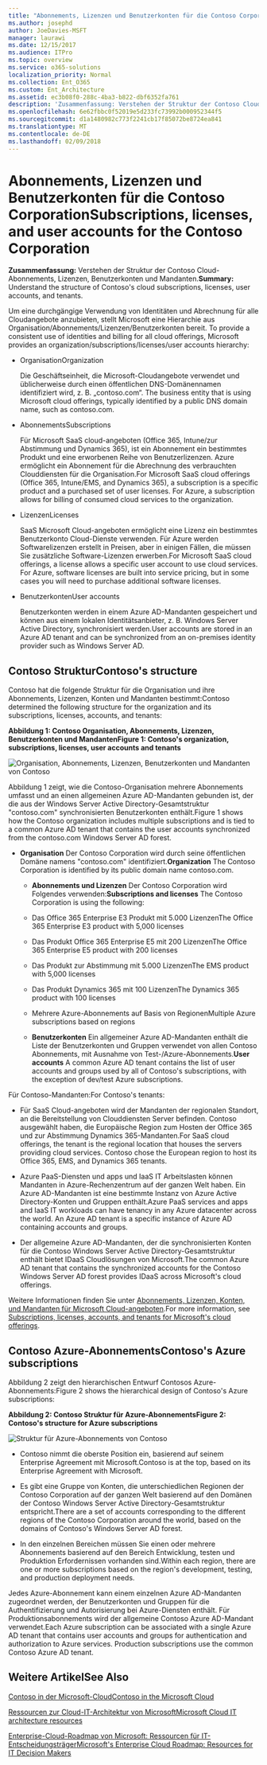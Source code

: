 ```yaml
---
title: "Abonnements, Lizenzen und Benutzerkonten für die Contoso Corporation"
ms.author: josephd
author: JoeDavies-MSFT
manager: laurawi
ms.date: 12/15/2017
ms.audience: ITPro
ms.topic: overview
ms.service: o365-solutions
localization_priority: Normal
ms.collection: Ent_O365
ms.custom: Ent_Architecture
ms.assetid: ec3b08f0-288c-4ba3-b822-dbf6352fa761
description: 'Zusammenfassung: Verstehen der Struktur der Contoso Cloud-Abonnements, Lizenzen, Benutzerkonten und Mandanten.'
ms.openlocfilehash: 6e62fbbc0f52019e5d233fc73992b000952344f5
ms.sourcegitcommit: d1a1480982c773f2241cb17f85072be8724ea841
ms.translationtype: MT
ms.contentlocale: de-DE
ms.lasthandoff: 02/09/2018
---
```

# <a name="subscriptions-licenses-and-user-accounts-for-the-contoso-corporation"></a><span data-ttu-id="14e02-103">Abonnements, Lizenzen und Benutzerkonten für die Contoso Corporation</span><span class="sxs-lookup"><span data-stu-id="14e02-103">Subscriptions, licenses, and user accounts for the Contoso Corporation</span></span>

 <span data-ttu-id="14e02-104">**Zusammenfassung:** Verstehen der Struktur der Contoso Cloud-Abonnements, Lizenzen, Benutzerkonten und Mandanten.</span><span class="sxs-lookup"><span data-stu-id="14e02-104">**Summary:** Understand the structure of Contoso's cloud subscriptions, licenses, user accounts, and tenants.</span></span>
  
<span data-ttu-id="14e02-105">Um eine durchgängige Verwendung von Identitäten und Abrechnung für alle Cloudangebote anzubieten, stellt Microsoft eine Hierarchie aus Organisation/Abonnements/Lizenzen/Benutzerkonten bereit.
</span><span class="sxs-lookup"><span data-stu-id="14e02-105">To provide a consistent use of identities and billing for all cloud offerings, Microsoft provides an organization/subscriptions/licenses/user accounts hierarchy:</span></span>
  
- <span data-ttu-id="14e02-106">Organisation</span><span class="sxs-lookup"><span data-stu-id="14e02-106">Organization</span></span>
    
    <span data-ttu-id="14e02-107">Die Geschäftseinheit, die Microsoft-Cloudangebote verwendet und üblicherweise durch einen öffentlichen DNS-Domänennamen identifiziert wird, z. B. „contoso.com“.
</span><span class="sxs-lookup"><span data-stu-id="14e02-107">The business entity that is using Microsoft cloud offerings, typically identified by a public DNS domain name, such as contoso.com.</span></span>
    
- <span data-ttu-id="14e02-108">Abonnements</span><span class="sxs-lookup"><span data-stu-id="14e02-108">Subscriptions</span></span>
    
    <span data-ttu-id="14e02-p101">Für Microsoft SaaS cloud-angeboten (Office 365, Intune/zur Abstimmung und Dynamics 365), ist ein Abonnement ein bestimmtes Produkt und eine erworbenen Reihe von Benutzerlizenzen. Azure ermöglicht ein Abonnement für die Abrechnung des verbrauchten Clouddiensten für die Organisation.</span><span class="sxs-lookup"><span data-stu-id="14e02-p101">For Microsoft SaaS cloud offerings (Office 365, Intune/EMS, and Dynamics 365), a subscription is a specific product and a purchased set of user licenses. For Azure, a subscription allows for billing of consumed cloud services to the organization.</span></span>
    
- <span data-ttu-id="14e02-111">Lizenzen</span><span class="sxs-lookup"><span data-stu-id="14e02-111">Licenses</span></span>
    
    <span data-ttu-id="14e02-p102">SaaS Microsoft Cloud-angeboten ermöglicht eine Lizenz ein bestimmtes Benutzerkonto Cloud-Dienste verwenden. Für Azure werden Softwarelizenzen erstellt in Preisen, aber in einigen Fällen, die müssen Sie zusätzliche Software-Lizenzen erwerben.</span><span class="sxs-lookup"><span data-stu-id="14e02-p102">For Microsoft SaaS cloud offerings, a license allows a specific user account to use cloud services. For Azure, software licenses are built into service pricing, but in some cases you will need to purchase additional software licenses.</span></span>
    
- <span data-ttu-id="14e02-114">Benutzerkonten</span><span class="sxs-lookup"><span data-stu-id="14e02-114">User accounts</span></span>
    
    <span data-ttu-id="14e02-115">Benutzerkonten werden in einem Azure AD-Mandanten gespeichert und können aus einem lokalen Identitätsanbieter, z. B. Windows Server Active Directory, synchronisiert werden.</span><span class="sxs-lookup"><span data-stu-id="14e02-115">User accounts are stored in an Azure AD tenant and can be synchronized from an on-premises identity provider such as Windows Server AD.</span></span>
    
## <a name="contosos-structure"></a><span data-ttu-id="14e02-116">Contoso Struktur</span><span class="sxs-lookup"><span data-stu-id="14e02-116">Contoso's structure</span></span>

<span data-ttu-id="14e02-117">Contoso hat die folgende Struktur für die Organisation und ihre Abonnements, Lizenzen, Konten und Mandanten bestimmt:</span><span class="sxs-lookup"><span data-stu-id="14e02-117">Contoso determined the following structure for the organization and its subscriptions, licenses, accounts, and tenants:</span></span>
  
<span data-ttu-id="14e02-118">**Abbildung 1: Contoso Organisation, Abonnements, Lizenzen, Benutzerkonten und Mandanten**</span><span class="sxs-lookup"><span data-stu-id="14e02-118">**Figure 1: Contoso's organization, subscriptions, licenses, user accounts and tenants**</span></span>

![Organisation, Abonnements, Lizenzen, Benutzerkonten und Mandanten von Contoso](images/Contoso_Poster/Subscriptions.png)
  
<span data-ttu-id="14e02-120">Abbildung 1 zeigt, wie die Contoso-Organisation mehrere Abonnements umfasst und an einen allgemeinen Azure AD-Mandanten gebunden ist, der die aus der Windows Server Active Directory-Gesamtstruktur "contoso.com" synchronisierten Benutzerkonten enthält.</span><span class="sxs-lookup"><span data-stu-id="14e02-120">Figure 1 shows how the Contoso organization includes multiple subscriptions and is tied to a common Azure AD tenant that contains the user accounts synchronized from the contoso.com Windows Server AD forest.</span></span>
  
- <span data-ttu-id="14e02-121">**Organisation** Der Contoso Corporation wird durch seine öffentlichen Domäne namens "contoso.com" identifiziert.</span><span class="sxs-lookup"><span data-stu-id="14e02-121">**Organization** The Contoso Corporation is identified by its public domain name contoso.com.</span></span>
    
  - <span data-ttu-id="14e02-122">**Abonnements und Lizenzen** Der Contoso Corporation wird Folgendes verwenden:</span><span class="sxs-lookup"><span data-stu-id="14e02-122">**Subscriptions and licenses** The Contoso Corporation is using the following:</span></span>
    
  - <span data-ttu-id="14e02-123">Das Office 365 Enterprise E3 Produkt mit 5.000 Lizenzen</span><span class="sxs-lookup"><span data-stu-id="14e02-123">The Office 365 Enterprise E3 product with 5,000 licenses</span></span>
    
  - <span data-ttu-id="14e02-124">Das Produkt Office 365 Enterprise E5 mit 200 Lizenzen</span><span class="sxs-lookup"><span data-stu-id="14e02-124">The Office 365 Enterprise E5 product with 200 licenses</span></span>
    
  - <span data-ttu-id="14e02-125">Das Produkt zur Abstimmung mit 5.000 Lizenzen</span><span class="sxs-lookup"><span data-stu-id="14e02-125">The EMS product with 5,000 licenses</span></span>
    
  - <span data-ttu-id="14e02-126">Das Produkt Dynamics 365 mit 100 Lizenzen</span><span class="sxs-lookup"><span data-stu-id="14e02-126">The Dynamics 365 product with 100 licenses</span></span>
    
  - <span data-ttu-id="14e02-127">Mehrere Azure-Abonnements auf Basis von Regionen</span><span class="sxs-lookup"><span data-stu-id="14e02-127">Multiple Azure subscriptions based on regions</span></span>
    
  - <span data-ttu-id="14e02-128">**Benutzerkonten** Ein allgemeiner Azure AD-Mandanten enthält die Liste der Benutzerkonten und Gruppen verwendet von allen Contoso Abonnements, mit Ausnahme von Test-/Azure-Abonnements.</span><span class="sxs-lookup"><span data-stu-id="14e02-128">**User accounts** A common Azure AD tenant contains the list of user accounts and groups used by all of Contoso's subscriptions, with the exception of dev/test Azure subscriptions.</span></span>
    
<span data-ttu-id="14e02-129">Für Contoso-Mandanten:</span><span class="sxs-lookup"><span data-stu-id="14e02-129">For Contoso's tenants:</span></span>
  
- <span data-ttu-id="14e02-p103">Für SaaS Cloud-angeboten wird der Mandanten der regionalen Standort, an die Bereitstellung von Clouddiensten Server befinden. Contoso ausgewählt haben, die Europäische Region zum Hosten der Office 365 und zur Abstimmung Dynamics 365-Mandanten.</span><span class="sxs-lookup"><span data-stu-id="14e02-p103">For SaaS cloud offerings, the tenant is the regional location that houses the servers providing cloud services. Contoso chose the European region to host its Office 365, EMS, and Dynamics 365 tenants.</span></span> 
    
- <span data-ttu-id="14e02-p104">Azure PaaS-Diensten und apps und IaaS IT Arbeitslasten können Mandanten in Azure-Rechenzentrum auf der ganzen Welt haben. Ein Azure AD-Mandanten ist eine bestimmte Instanz von Azure Active Directory-Konten und Gruppen enthält.</span><span class="sxs-lookup"><span data-stu-id="14e02-p104">Azure PaaS services and apps and IaaS IT workloads can have tenancy in any Azure datacenter across the world. An Azure AD tenant is a specific instance of Azure AD containing accounts and groups.</span></span>
    
- <span data-ttu-id="14e02-134">Der allgemeine Azure AD-Mandanten, der die synchronisierten Konten für die Contoso Windows Server Active Directory-Gesamtstruktur enthält bietet IDaaS Cloudlösungen von Microsoft.</span><span class="sxs-lookup"><span data-stu-id="14e02-134">The common Azure AD tenant that contains the synchronized accounts for the Contoso Windows Server AD forest provides IDaaS across Microsoft's cloud offerings.</span></span>
    
<span data-ttu-id="14e02-135">Weitere Informationen finden Sie unter [Abonnements, Lizenzen, Konten, und Mandanten für Microsoft Cloud-angeboten](subscriptions-licenses-accounts-and-tenants-for-microsoft-cloud-offerings.md).</span><span class="sxs-lookup"><span data-stu-id="14e02-135">For more information, see [Subscriptions, licenses, accounts, and tenants for Microsoft's cloud offerings](subscriptions-licenses-accounts-and-tenants-for-microsoft-cloud-offerings.md).</span></span>
  
## <a name="contosos-azure-subscriptions"></a><span data-ttu-id="14e02-136">Contoso Azure-Abonnements</span><span class="sxs-lookup"><span data-stu-id="14e02-136">Contoso's Azure subscriptions</span></span>

<span data-ttu-id="14e02-137">Abbildung 2 zeigt den hierarchischen Entwurf Contosos Azure-Abonnements:</span><span class="sxs-lookup"><span data-stu-id="14e02-137">Figure 2 shows the hierarchical design of Contoso's Azure subscriptions:</span></span>
  
<span data-ttu-id="14e02-138">**Abbildung 2: Contoso Struktur für Azure-Abonnements**</span><span class="sxs-lookup"><span data-stu-id="14e02-138">**Figure 2: Contoso's structure for Azure subscriptions**</span></span>

![Struktur für Azure-Abonnements von Contoso](images/Contoso_Poster/Subscriptions_Nested.png)
  
- <span data-ttu-id="14e02-140">Contoso nimmt die oberste Position ein, basierend auf seinem Enterprise Agreement mit Microsoft.</span><span class="sxs-lookup"><span data-stu-id="14e02-140">Contoso is at the top, based on its Enterprise Agreement with Microsoft.</span></span>
    
- <span data-ttu-id="14e02-141">Es gibt eine Gruppe von Konten, die unterschiedlichen Regionen der Contoso Corporation auf der ganzen Welt basierend auf den Domänen der Contoso Windows Server Active Directory-Gesamtstruktur entspricht.</span><span class="sxs-lookup"><span data-stu-id="14e02-141">There are a set of accounts corresponding to the different regions of the Contoso Corporation around the world, based on the domains of Contoso's Windows Server AD forest.</span></span>
    
- <span data-ttu-id="14e02-142">In den einzelnen Bereichen müssen Sie einen oder mehrere Abonnements basierend auf den Bereich Entwicklung, testen und Produktion Erfordernissen vorhanden sind.</span><span class="sxs-lookup"><span data-stu-id="14e02-142">Within each region, there are one or more subscriptions based on the region's development, testing, and production deployment needs.</span></span>
    
<span data-ttu-id="14e02-p105">Jedes Azure-Abonnement kann einem einzelnen Azure AD-Mandanten zugeordnet werden, der Benutzerkonten und Gruppen für die Authentifizierung und Autorisierung bei Azure-Diensten enthält.
 Für Produktionsabonnements wird der allgemeine Contoso Azure AD-Mandant verwendet.</span><span class="sxs-lookup"><span data-stu-id="14e02-p105">Each Azure subscription can be associated with a single Azure AD tenant that contains user accounts and groups for authentication and authorization to Azure services. Production subscriptions use the common Contoso Azure AD tenant.</span></span>
  
## <a name="see-also"></a><span data-ttu-id="14e02-145">Weitere Artikel</span><span class="sxs-lookup"><span data-stu-id="14e02-145">See Also</span></span>

[<span data-ttu-id="14e02-146">Contoso in der Microsoft-Cloud</span><span class="sxs-lookup"><span data-stu-id="14e02-146">Contoso in the Microsoft Cloud</span></span>](contoso-in-the-microsoft-cloud.md)
  
[<span data-ttu-id="14e02-147">Ressourcen zur Cloud-IT-Architektur von Microsoft</span><span class="sxs-lookup"><span data-stu-id="14e02-147">Microsoft Cloud IT architecture resources</span></span>](microsoft-cloud-it-architecture-resources.md)

[<span data-ttu-id="14e02-148">Enterprise-Cloud-Roadmap von Microsoft: Ressourcen für IT-Entscheidungsträger</span><span class="sxs-lookup"><span data-stu-id="14e02-148">Microsoft's Enterprise Cloud Roadmap: Resources for IT Decision Makers</span></span>](https://sway.com/FJ2xsyWtkJc2taRD)




